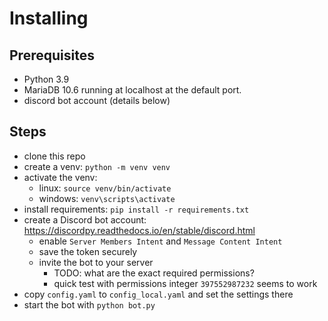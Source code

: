 # Installing
## Prerequisites
- Python 3.9
- MariaDB 10.6 running at localhost at the default port.
- discord bot account (details below)
## Steps
- clone this repo
- create a venv: `python -m venv venv`
- activate the venv:
  - linux: `source venv/bin/activate`
  - windows: `venv\scripts\activate`
- install requirements: `pip install -r requirements.txt`
- create a Discord bot account: https://discordpy.readthedocs.io/en/stable/discord.html
  - enable `Server Members Intent` and `Message Content Intent`
  - save the token securely
  - invite the bot to your server
    - TODO: what are the exact required permissions?
    - quick test with permissions integer `397552987232` seems to work
- copy `config.yaml` to `config_local.yaml` and set the settings there
- start the bot with `python bot.py`
